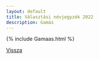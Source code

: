 ```yaml
---
layout: default
title: Választási névjegyzék 2022
description: Gamás
---
```


{% include Gamaas.html %}

[Vissza](./)